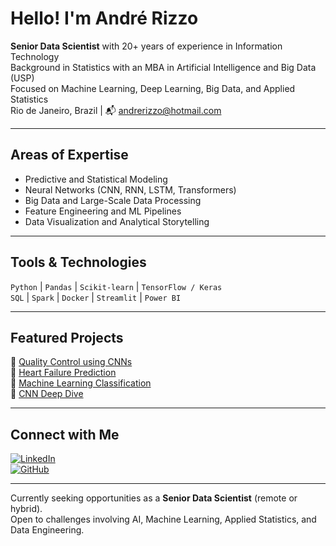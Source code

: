 # Hello! I'm André Rizzo

**Senior Data Scientist** with 20+ years of experience in Information Technology  
Background in Statistics with an MBA in Artificial Intelligence and Big Data (USP)  
Focused on Machine Learning, Deep Learning, Big Data, and Applied Statistics  
Rio de Janeiro, Brazil | 📬 andrerizzo@hotmail.com

---

## Areas of Expertise

- Predictive and Statistical Modeling
- Neural Networks (CNN, RNN, LSTM, Transformers)
- Big Data and Large-Scale Data Processing
- Feature Engineering and ML Pipelines
- Data Visualization and Analytical Storytelling

---

## Tools & Technologies

`Python` | `Pandas` | `Scikit-learn` | `TensorFlow / Keras`  
`SQL` | `Spark` | `Docker` | `Streamlit` | `Power BI`

---

## Featured Projects

🔹 [Quality Control using CNNs](https://github.com/andrerizzo/CNN_para_Controle_de_Qualidade)  
🔹 [Heart Failure Prediction](https://github.com/andrerizzo/Heart_Failure_Prediction_ML)  
🔹 [Machine Learning Classification](https://github.com/andrerizzo/Classificacao_com_ML)  
🔹 [CNN Deep Dive](https://github.com/andrerizzo/CNN_Deep_Dive)

---

## Connect with Me

[![LinkedIn](https://img.shields.io/badge/LinkedIn-Profile-0077B5?logo=linkedin&logoColor=white)](https://www.linkedin.com/in/andrerizzo1)  
[![GitHub](https://img.shields.io/badge/GitHub-Portfolio-181717?logo=github&logoColor=white)](https://github.com/andrerizzo)

---

Currently seeking opportunities as a **Senior Data Scientist** (remote or hybrid).  
Open to challenges involving AI, Machine Learning, Applied Statistics, and Data Engineering.
